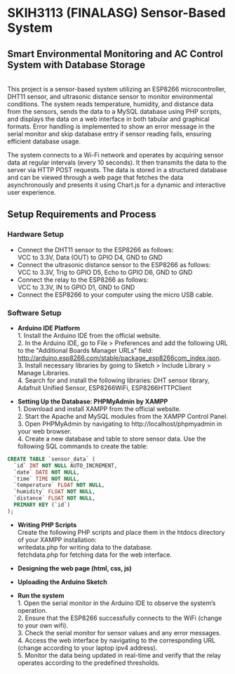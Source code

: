 # SKIH3113 (FINALASG) Sensor-Based System
## Smart Environmental Monitoring and AC Control System with Database Storage
<br>This project is a sensor-based system utilizing an ESP8266 microcontroller, DHT11 sensor, and ultrasonic distance sensor to monitor environmental conditions. The system reads temperature, humidity, and distance data from the sensors, sends the data to a MySQL database using PHP scripts, and displays the data on a web interface in both tabular and graphical formats. Error handling is implemented to show an error message in the serial monitor and skip database entry if sensor reading fails, ensuring efficient database usage.

The system connects to a Wi-Fi network and operates by acquiring sensor data at regular intervals (every 10 seconds). It then transmits the data to the server via HTTP POST requests. The data is stored in a structured database and can be viewed through a web page that fetches the data asynchronously and presents it using Chart.js for a dynamic and interactive user experience.

## Setup Requirements and Process
### Hardware Setup
- Connect the DHT11 sensor to the ESP8266 as follows:
<br>VCC to 3.3V, Data (OUT) to GPIO D4, GND to GND
- Connect the ultrasonic distance sensor to the ESP8266 as follows:
<br>VCC to 3.3V, Trig to GPIO D5, Echo to GPIO D6, GND to GND
- Connect the relay to the ESP8266 as follows:
<br>VCC to 3.3V, IN to GPIO D1, GND to GND
- Connect the ESP8266 to your computer using the micro USB cable.

### Software Setup
- **Arduino IDE Platform**
<br>1. Install the Arduino IDE from the official website.
<br>2. In the Arduino IDE, go to File > Preferences and add the following URL to the "Additional Boards Manager URLs" field: http://arduino.esp8266.com/stable/package_esp8266com_index.json.
<br>3. Install necessary libraries by going to Sketch > Include Library > Manage Libraries.
<br>4. Search for and install the following libraries: DHT sensor library, Adafruit Unified Sensor, ESP8266WiFi, ESP8266HTTPClient

- **Setting Up the Database: PHPMyAdmin by XAMPP**
<br>1. Download and install XAMPP from the official website.
<br>2. Start the Apache and MySQL modules from the XAMPP Control Panel.
<br>3. Open PHPMyAdmin by navigating to http://localhost/phpmyadmin in your web browser.
<br>4. Create a new database and table to store sensor data. Use the following SQL commands to create the table:
```sql
CREATE TABLE `sensor_data` (
  `id` INT NOT NULL AUTO_INCREMENT,
  `date` DATE NOT NULL,
  `time` TIME NOT NULL,
  `temperature` FLOAT NOT NULL,
  `humidity` FLOAT NOT NULL,
  `distance` FLOAT NOT NULL,
  PRIMARY KEY (`id`)
);
```

- **Writing PHP Scripts**
<br>Create the following PHP scripts and place them in the htdocs directory of your XAMPP installation:
<br>writedata.php for writing data to the database.
<br>fetchdata.php for fetching data for the web interface.

- **Designing the web page (html, css, js)**
- **Uploading the Arduino Sketch**
- **Run the system**
<br>1. Open the serial monitor in the Arduino IDE to observe the system’s operation.
<br>2. Ensure that the ESP8266 successfully connects to the WiFi (change to your own wifi).
<br>3. Check the serial monitor for sensor values and any error messages.
<br>4. Access the web interface by navigating to the corresponding URL (change according to your laptop ipv4 address).
<br>5. Monitor the data being updated in real-time and verify that the relay operates according to the predefined thresholds.
